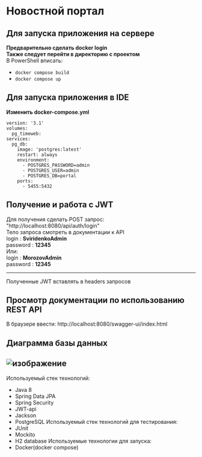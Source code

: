 # Новостной портал 
## Для запуска приложения на сервере  
**Предварительно сделать docker login**    
**Также следует перейти в директорию с проектом**    
В PowerShell вписать: 
- `docker compose build` 
- `docker compose up`  
## Для запуска приложения в IDE  
**Изменить docker-compose.yml**  
```
version: '3.1'
volumes:
  pg_timeweb:
services:
  pg_db:
    image: 'postgres:latest'
    restart: always
    environment:
      - POSTGRES_PASSWORD=admin
      - POSTGRES_USER=admin
      - POSTGRES_DB=portal
    ports:
      - 5455:5432
```  
      
## Получение и работа с JWT  
Для получения сделать POST запрос: "http://localhost:8080/api/auth/login"  
Тело запроса смотреть в документации к API    
login : **SviridenkoAdmin**  
password : **12345**  
Или:  
login : **MorozovAdmin**  
password : **12345**  

-------------------------  
Полученные JWT вставлять в headers запросов  
## Просмотр документации по использованию REST API
  
В браузере ввести: http://localhost:8080/swagger-ui/index.html  
## Диаграмма базы данных  
![изображение](https://user-images.githubusercontent.com/99546572/218124166-d4042d32-0ba8-451d-be9d-89ec64dea733.png)
-------------------------  
Используемый стек технологий:  
  - Java 8
  - Spring Data JPA
  - Spring Security
  - JWT-api
  - Jackson
  - PostgreSQL
Используемый стек технологий для тестирования:
  - JUnit
  - Mockito
  - H2 database
Используемые технологии для запуска:
  - Docker(docker compose)
  

